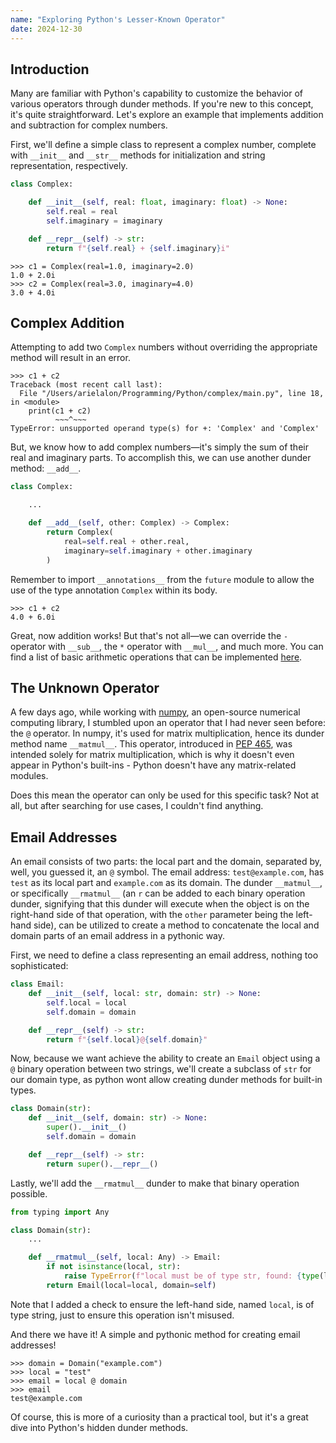 ```yaml
---
name: "Exploring Python's Lesser-Known Operator"
date: 2024-12-30
---
```


## Introduction

Many are familiar with Python's capability to customize the behavior of various operators through dunder methods. If you're new to this concept, it's quite straightforward. Let's explore an example that implements addition and subtraction for complex numbers.

First, we'll define a simple class to represent a complex number, complete with `__init__` and `__str__` methods for initialization and string representation, respectively.

```python
class Complex:

    def __init__(self, real: float, imaginary: float) -> None:
        self.real = real
        self.imaginary = imaginary

    def __repr__(self) -> str:
        return f"{self.real} + {self.imaginary}i"

```

```pycon
>>> c1 = Complex(real=1.0, imaginary=2.0)
1.0 + 2.0i
>>> c2 = Complex(real=3.0, imaginary=4.0)
3.0 + 4.0i
```

## Complex Addition

Attempting to add two `Complex` numbers without overriding the appropriate method will result in an error.

```pycon
>>> c1 + c2
Traceback (most recent call last):
  File "/Users/arielalon/Programming/Python/complex/main.py", line 18, in <module>
    print(c1 + c2)
          ~~~^~~~
TypeError: unsupported operand type(s) for +: 'Complex' and 'Complex'
```

But, we know how to add complex numbers—it's simply the sum of their real and imaginary parts. To accomplish this, we can use another dunder method: `__add__`.

```python
class Complex:

    ...

    def __add__(self, other: Complex) -> Complex:
        return Complex(
            real=self.real + other.real,
            imaginary=self.imaginary + other.imaginary
        )
```

Remember to import `__annotations__` from the `future` module to allow the use of the type annotation `Complex` within its body.

```pycon
>>> c1 + c2
4.0 + 6.0i
```

Great, now addition works! But that's not all—we can override the `-` operator with `__sub__`, the `*` operator with `__mul__`, and much more. You can find a list of basic arithmetic operations that can be implemented [here](https://docs.python.org/3/reference/datamodel.html#emulating-numeric-types).

## The Unknown Operator

A few days ago, while working with [numpy](https://numpy.org/), an open-source numerical computing library, I stumbled upon an operator that I had never seen before: the `@` operator. In numpy, it's used for matrix multiplication, hence its dunder method name `__matmul__`. This operator, introduced in [PEP 465](https://peps.python.org/pep-0465/), was intended solely for matrix multiplication, which is why it doesn't even appear in Python's built-ins - Python doesn't have any matrix-related modules.

Does this mean the operator can only be used for this specific task? Not at all, but after searching for use cases, I couldn't find anything.

## Email Addresses

An email consists of two parts: the local part and the domain, separated by, well, you guessed it, an `@` symbol. The email address: `test@example.com`, has `test` as its local part and `example.com` as its domain. The dunder `__matmul__`, or specifically `__rmatmul__` (an `r` can be added to each binary operation dunder, signifying that this dunder will execute when the object is on the right-hand side of that operation, with the `other` parameter being the left-hand side), can be utilized to create a method to concatenate the local and domain parts of an email address in a pythonic way.

First, we need to define a class representing an email address, nothing too sophisticated:

```python
class Email:
    def __init__(self, local: str, domain: str) -> None:
        self.local = local
        self.domain = domain

    def __repr__(self) -> str:
        return f"{self.local}@{self.domain}"
```

Now, because we want achieve the ability to create an `Email` object using a `@` binary operation between two strings, we'll create a subclass of `str` for our domain type, as python wont allow creating dunder methods for built-in types.

```python
class Domain(str):
    def __init__(self, domain: str) -> None:
        super().__init__()
        self.domain = domain

    def __repr__(self) -> str:
        return super().__repr__()
```

Lastly, we'll add the `__rmatmul__` dunder to make that binary operation possible.

```python
from typing import Any

class Domain(str):
    ...

    def __rmatmul__(self, local: Any) -> Email:
        if not isinstance(local, str):
            raise TypeError(f"local must be of type str, found: {type(local)}.")
        return Email(local=local, domain=self)
```

Note that I added a check to ensure the left-hand side, named `local`, is of type string, just to ensure this operation isn't misused.

And there we have it! A simple and pythonic method for creating email addresses!

```pycon
>>> domain = Domain("example.com")
>>> local = "test"
>>> email = local @ domain
>>> email
test@example.com
```

Of course, this is more of a curiosity than a practical tool, but it's a great dive into Python's hidden dunder methods.
